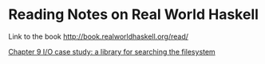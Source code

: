 # Reading Notes on Real World Haskell

Link to the book http://book.realworldhaskell.org/read/


[Chapter 9 I/O case study: a library for searching the filesystem](ch09/README.md)
